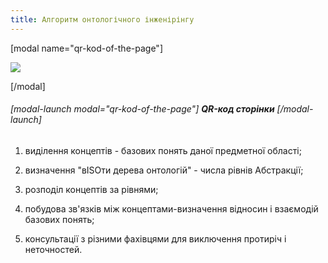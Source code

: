 ```yaml
---
title: Алгоритм онтологічного інженірінгу
---
```



[modal name="qr-kod-of-the-page"]

![](https://chart.googleapis.com/chart?chs=440x440&amp;cht=qr&amp;chl=https://webm.m-e.pp.ua/algoritm-ontologichnogo-inzheniringu/) 

[/modal]

###### [modal-launch modal="qr-kod-of-the-page"] **QR-код сторінки** [/modal-launch]

1. виділення концептів - базових понять даної предметної області;

2. визначення "вISOти дерева онтологій" - числа рівнів Абстракції;

3. розподіл концептів за рівнями;

4. побудова зв'язків між концептами-визначення відносин і взаємодій базових понять;

5. консультації з різними фахівцями для виключення протиріч і неточностей.

